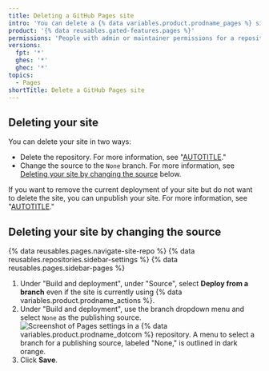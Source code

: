 ```yaml
---
title: Deleting a GitHub Pages site
intro: 'You can delete a {% data variables.product.prodname_pages %} site.'
product: '{% data reusables.gated-features.pages %}'
permissions: 'People with admin or maintainer permissions for a repository can delete a {% data variables.product.prodname_pages %} site.'
versions:
  fpt: '*'
  ghes: '*'
  ghec: '*'
topics:
  - Pages
shortTitle: Delete a GitHub Pages site
---
```


## Deleting your site

You can delete your site in two ways:
- Delete the repository. For more information, see "[AUTOTITLE](/repositories/creating-and-managing-repositories/deleting-a-repository)."
- Change the source to the `None` branch. For more information, see [Deleting your site by changing the source](#deleting-your-site-by-changing-the-source) below.

If you want to remove the current deployment of your site but do not want to delete the site, you can unpublish your site. For more information, see "[AUTOTITLE](/pages/getting-started-with-github-pages/unpublishing-a-github-pages-site)."

## Deleting your site by changing the source

{% data reusables.pages.navigate-site-repo %}
{% data reusables.repositories.sidebar-settings %}
{% data reusables.pages.sidebar-pages %}
1. Under "Build and deployment", under "Source", select **Deploy from a branch** even if the site is currently using {% data variables.product.prodname_actions %}.
1. Under "Build and deployment", use the branch dropdown menu and select `None` as the publishing source.
   ![Screenshot of Pages settings in a {% data variables.product.prodname_dotcom %} repository. A menu to select a branch for a publishing source, labeled "None," is outlined in dark orange.](/assets/images/help/pages/publishing-source-drop-down.png)
1. Click **Save**.
